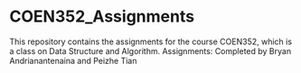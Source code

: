 # COEN352_Assignments
This repository contains the assignments for the course COEN352, which is a class on Data Structure and Algorithm.
Assignments: Completed by Bryan Andrianantenaina and Peizhe Tian
